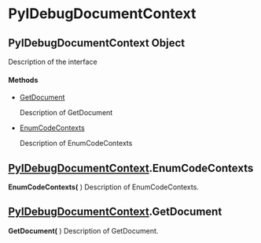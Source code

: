 # PyIDebugDocumentContext

## PyIDebugDocumentContext Object

Description of the interface

#### Methods


  - [GetDocument](PyIDebugDocumentContext.md#pyidebugdocumentcontextgetdocument)

    Description of GetDocument&nbsp;

  - [EnumCodeContexts](PyIDebugDocumentContext.md#pyidebugdocumentcontextenumcodecontexts)

    Description of EnumCodeContexts&nbsp;

## [PyIDebugDocumentContext](#pyidebugdocumentcontext)\.EnumCodeContexts

 **EnumCodeContexts\(** \)
Description of EnumCodeContexts\.

## [PyIDebugDocumentContext](#pyidebugdocumentcontext)\.GetDocument

 **GetDocument\(** \)
Description of GetDocument\.